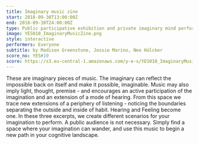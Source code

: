 ```yaml
---
title: Imaginary music zine
start: 2018-09-30T13:00:00Z
end: 2018-09-30T24:00:00Z
type: Public participative exhibition and private imaginary mind performances
image: YES010_ImaginaryMusicZine.png
style: interactive
performers: Everyone
subtitle: by Madison Greenstone, Jessie Marino, Neo Hülcker
score_no: YES#10
score: https://s3.eu-central-1.amazonaws.com/y-e-s/YES010_ImaginaryMusicZine.zip
---
```

These are imaginary pieces of music. The imaginary can reflect the impossible back on itself and make it possible, imaginable. Music may also imply light, thought, premise - and encourages an active participation of the imagination and an extension of a mode of hearing. From this space we trace new extensions of a periphery of listening - noticing the boundaries separating the outside and inside of habit. Hearing and Feeling become one. In these three excerpts, we create different scenarios for your imagination to perform. A public audience is not necessary. Simply find a space where your imagination can wander, and use this music to begin a new path in your cognitive landscape.
